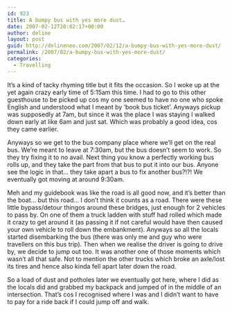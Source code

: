 ```yaml
---
id: 923
title: A bumpy bus with yes more dust…
date: 2007-02-12T20:02:17+00:00
author: deline
layout: post
guid: http://delineneo.com/2007/02/12/a-bumpy-bus-with-yes-more-dust/
permalink: /2007/02/a-bumpy-bus-with-yes-more-dust/
categories:
  - Travelling
---
```

It&#8217;s a kind of tacky rhyming title but it fits the occasion. So I woke up at the yet again crazy early time of 5:15am this time. I had to go to this other guesthouse to be picked up cos my one seemed to have no one who spoke English and understood what I meant by &#8216;book bus ticket&#8217;. Anyways pickup was supposedly at 7am, but since it was the place I was staying I walked down early at like 6am and just sat. Which was probably a good idea, cos they came earlier.

Anyways so we get to the bus company place where we&#8217;ll get on the real bus. We&#8217;re meant to leave at 7:30am, but the bus doesn&#8217;t seem to work. So they try fixing it to no avail. Next thing you know a perfectly working bus rolls up, and they take the part from that bus to put it into our bus. Anyone see the logic in that&#8230; they take apart a bus to fix another bus?!?! We eventually got moving at around 9:30am.

Meh and my guidebook was like the road is all good now, and it&#8217;s better than the boat&#8230; but this road&#8230; I don&#8217;t think it counts as a road. There were these little bypass/detour thingos around these bridges, just enough for 2 vehicles to pass by. On one of them a truck ladden with stuff had rolled which made it crazy to get around it (as passing it if not careful would have then caused your own vehicle to roll down the embankment). Anyways so all the locals started disembarking the bus (there was only me and guy who were travellers on this bus trip). Then when we realise the driver is going to drive by, we decide to jump out too. It was another one of those moments which wasn&#8217;t all that safe. Not to mention the other trucks which broke an axle/lost its tires and hence also kinda fell apart later down the road.

So a load of dust and potholes later we eventually got here, where I did as the locals did and grabbed my backpack and jumped of in the middle of an intersection. That&#8217;s cos I recognised where I was and I didn&#8217;t want to have to pay for a ride back if I could jump off and walk.